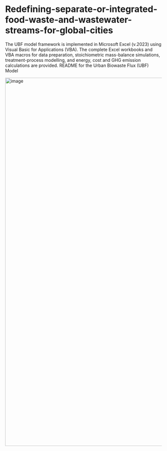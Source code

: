 # Redefining-separate-or-integrated-food-waste-and-wastewater-streams-for-global-cities
The UBF model framework is implemented in Microsoft Excel (v.2023) using Visual Basic for Applications (VBA). The complete Excel workbooks and VBA macros for data preparation, stoichiometric mass-balance simulations, treatment-process modelling, and energy, cost and GHG emission calculations are provided.
README for the Urban Biowaste Flux (UBF) Model		
		

<img width="1467" height="1181" alt="image" src="https://github.com/user-attachments/assets/c7c932df-c205-49c7-9d6e-102f01782ab7" />
